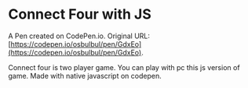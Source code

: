 # Connect Four with JS

A Pen created on CodePen.io. Original URL: [https://codepen.io/osbulbul/pen/GdxEo](https://codepen.io/osbulbul/pen/GdxEo).

Connect four is two player game. You can play with pc this js version of game. Made with native javascript on codepen.
